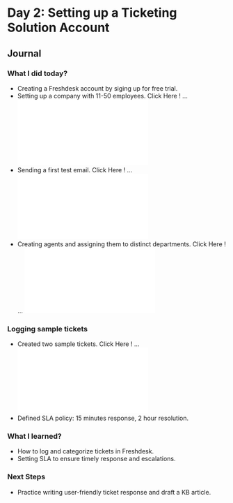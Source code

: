 # Day 2: Setting up a Ticketing Solution Account

## **Journal**

### What I did today?
- Creating a Freshdesk account by siging up for free trial.
- Setting up a company with 11-50 employees. Click Here ! ... ![image](images/day2/img1.md)
- Sending a first test email. Click Here ! ... ![image](images/day2/img2.md)
- Creating agents and assigning them to distinct departments. Click Here ! ... ![image](images/day2/img3.md)

### Logging sample tickets
- Created two sample tickets. Click Here !  ... ![image](images/day2/img4.md)
- Defined SLA policy: 15 minutes response, 2 hour resolution.

### What I learned?
- How to log and categorize tickets in Freshdesk.
- Setting SLA to ensure timely response and escalations.

### Next Steps
- Practice writing user-friendly ticket response and draft a KB article.




